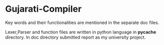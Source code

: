 # Gujarati-Compiler
Key words and their functionalities are mentioned in the separate doc files.

Lexer,Parser and function files are written in python language in __pycache__ directory.
In doc directory submitted report as my university project.
